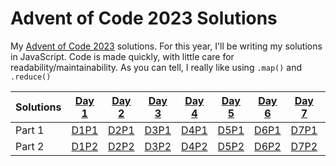 # Advent of Code 2023 Solutions
My [Advent of Code 2023](https://adventofcode.com/2023) solutions.
For this year, I'll be writing my solutions in JavaScript. Code is made quickly, with little care for readability/maintainability.
As you can tell, I really like using `.map()` and `.reduce()`

| Solutions | [Day 1](./p1/README.md) | [Day 2](./p2/README.md) | [Day 3](./p3/README.md) | [Day 4](./p4/README.md) | [Day 5](./p5/README.md) | [Day 6](./p6/README.md) | [Day 7](./p7/README.md) | [Day 8](./p8/README.md) | [Day 9](./p9/README.md) | [Day 10](./p10/README.md) | [Day 11](./p11/README.md) |
| --------- | --------- | --------- | --------- | --------- | --------- | --------- | --------- | --------- | --------- | --------- | --------- |
| Part 1    | [D1P1](./p1/1.js) | [D2P1](./p2/1.js) | [D3P1](./p3/1.js) | [D4P1](./p4/1.js) | [D5P1](./p5/1.js) | [D6P1](./p6/1.js) | [D7P1](./p7/1.js) | [D8P1](./p8/1.js) | [D9P1](./p9/1.js) | [D10P1](./p10/1.js) | [D11P1](./p11/1.js) |
| Part 2    | [D1P2](./p1/2.js) | [D2P2](./p2/2.js) | [D3P2](./p3/2.js) | [D4P2](./p4/2.js) | [D5P2](./p5/2.js) | [D6P2](./p6/2.js) | [D7P2](./p7/2.js) | [D8P2](./p8/2.js) | [D9P2](./p9/2.js) | [D10P2](./p10/2.js) | [D11P2](./p11/2.js) |
